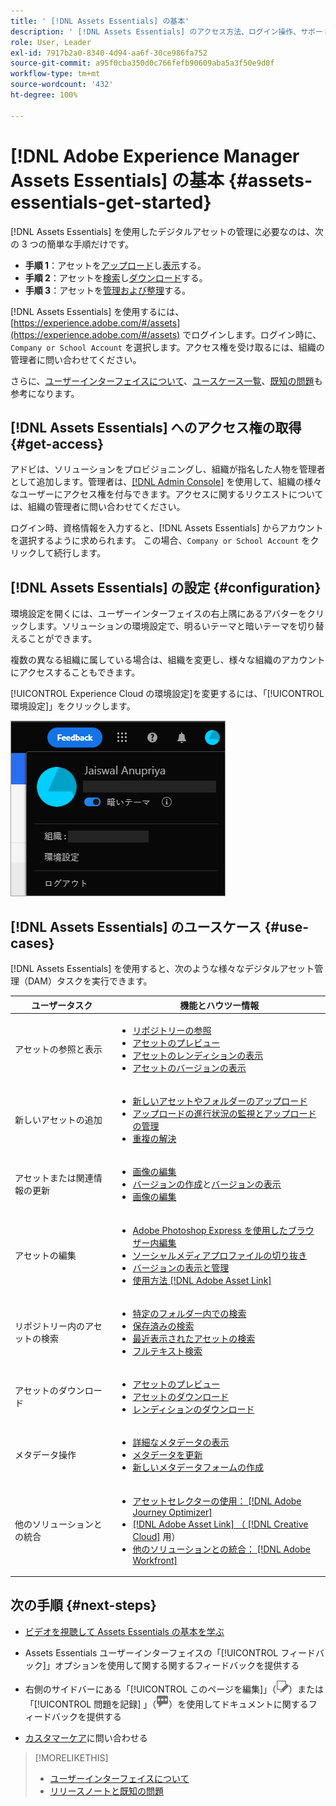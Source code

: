 ```yaml
---
title: ' [!DNL Assets Essentials] の基本'
description: ' [!DNL Assets Essentials] のアクセス方法、ログイン操作、サポートされているユースケース、既知の問題について説明します。'
role: User, Leader
exl-id: 7917b2a0-8340-4d94-aa6f-30ce986fa752
source-git-commit: a95f0cba350d0c766fefb90609aba5a3f50e9d0f
workflow-type: tm+mt
source-wordcount: '432'
ht-degree: 100%

---
```


# [!DNL Adobe Experience Manager Assets Essentials] の基本 {#assets-essentials-get-started}

<!-- TBD: Make links for these steps. -->

[!DNL Assets Essentials] を使用したデジタルアセットの管理に必要なのは、次の 3 つの簡単な手順だけです。

* **手順 1**：アセットを[アップロード](/help/add-delete.md)し[表示](/help/navigate-view.md)する。
* **手順 2**：アセットを[検索](/help/search.md)し[ダウンロード](/help/manage-organize.md#download)する。
* **手順 3**：アセットを[管理および整理](/help/manage-organize.md)する。

[!DNL Assets Essentials] を使用するには、[https://experience.adobe.com/#/assets](https://experience.adobe.com/#/assets) でログインします。ログイン時に、`Company or School Account` を選択します。アクセス権を受け取るには、組織の管理者に問い合わせてください。

さらに、[ユーザーインターフェイスについて](/help/navigate-view.md)、[ユースケース一覧](#use-cases)、<!-- TBD: [supported file types](/help/supported-file-formats.md), -->[既知の問題](/help/release-notes.md#known-issues)も参考になります。

## [!DNL Assets Essentials] へのアクセス権の取得 {#get-access}

アドビは、ソリューションをプロビジョニングし、組織が指名した人物を管理者として追加します。管理者は、[[!DNL Admin Console]](https://helpx.adobe.com/jp/enterprise/using/admin-console.html) を使用して、組織の様々なユーザーにアクセス権を付与できます。アクセスに関するリクエストについては、組織の管理者に問い合わせてください。

ログイン時、資格情報を入力すると、[!DNL Assets Essentials] からアカウントを選択するように求められます。 この場合、`Company or School Account` をクリックして続行します。

## [!DNL Assets Essentials] の設定 {#configuration}

環境設定を開くには、ユーザーインターフェイスの右上隅にあるアバターをクリックします。ソリューションの環境設定で、明るいテーマと暗いテーマを切り替えることができます。

複数の異なる組織に属している場合は、組織を変更し、様々な組織のアカウントにアクセスすることもできます。

[!UICONTROL Experience Cloud の環境設定]を変更するには、「[!UICONTROL 環境設定]」をクリックします。

![暗いテーマと明るいテーマを切り替えるための環境設定](assets/theme-change.png)

## [!DNL Assets Essentials] のユースケース {#use-cases}

[!DNL Assets Essentials] を使用すると、次のような様々なデジタルアセット管理（DAM）タスクを実行できます。

| ユーザータスク | 機能とハウツー情報 |
|-----|------|
| アセットの参照と表示 | <ul> <li>[リポジトリーの参照](/help/navigate-view.md#view-assets-and-details) </li> <li> [アセットのプレビュー](/help/navigate-view.md#preview-assets) <li> [アセットのレンディションの表示](/help/add-delete.md#renditions) </li> <li>[アセットのバージョンの表示](/help/manage-organize.md#view-versions)</li></ul> |
| 新しいアセットの追加 | <ul> <li>[新しいアセットやフォルダーのアップロード](/help/add-delete.md#add-assets)</li> <li>[アップロードの進行状況の監視とアップロードの管理](/help/add-delete.md#upload-progress)</li> <li>[重複の解決](/help/add-delete.md#resolve-upload-fails)</li> </ul> |
| アセットまたは関連情報の更新 | <ul> <li>[画像の編集](/help/edit-images.md)</li> <li>[バージョンの作成](/help/manage-organize.md#create-versions)と[バージョンの表示](/help/manage-organize.md#view-versions)</li> <li>[画像の編集](/help/edit-images.md)</li> </ul> |
| アセットの編集 | <ul> <li>[Adobe Photoshop Express を使用したブラウザー内編集](/help/edit-images.md)</li> <li>[ソーシャルメディアプロファイルの切り抜き](/help/edit-images.md#crop-straighten-images)</li> <li>[バージョンの表示と管理](/help/manage-organize.md#view-versions)</li> <li>[使用方法 [!DNL Adobe Asset Link]](/help/integration.md#integrations)</ul></ul> |
| リポジトリー内のアセットの検索 | <ul> <li>[特定のフォルダー内での検索](/help/search.md#refine-search-results)</li> <li>[保存済みの検索](/help/search.md#saved-search)</li> <li>[最近表示されたアセットの検索](/help/search.md)</li> <li>[フルテキスト検索](/help/search.md) |
| アセットのダウンロード | <ul> <li> [アセットのプレビュー](/help/navigate-view.md#preview-assets) </li> <li> [アセットのダウンロード](/help/manage-organize.md#download) <li> [レンディションのダウンロード](/help/add-delete.md#renditions) </li></ul> |
| メタデータ操作 | <ul> <li>[詳細なメタデータの表示](/help/metadata.md) </li> <li> [メタデータを更新](/help/metadata.md#update-metadata)</li> <li> [新しいメタデータフォームの作成](/help/metadata.md#metadata-forms) </li> </ul> |
| 他のソリューションとの統合 | <ul> <li>[アセットセレクターの使用： [!DNL Adobe Journey Optimizer]](/help/integration.md)</li> <li>[[!DNL Adobe Asset Link] （ [!DNL Creative Cloud]](/help/integration.md) 用）</li> <li>[他のソリューションとの統合： [!DNL Adobe Workfront]](/help/integration.md)</li> </ul> |

## 次の手順 {#next-steps}

* [ビデオを視聴して Assets Essentials の基本を学ぶ](https://experienceleague.adobe.com/docs/experience-manager-learn/assets-essentials/getting-started.html?lang=ja)

* Assets Essentials ユーザーインターフェイスの「[!UICONTROL フィードバック]」オプションを使用して関する関するフィードバックを提供する

* 右側のサイドバーにある「[!UICONTROL このページを編集]」（![ページを編集](assets/do-not-localize/edit-page.png)）または「[!UICONTROL 問題を記録] 」（![GitHub イシューを作成](assets/do-not-localize/github-issue.png)）を使用してドキュメントに関するフィードバックを提供する

* [カスタマーケア](https://experienceleague.adobe.com/?support-solution=General&amp;lang=ja#support)に問い合わせる


<!--TBD: Merge the below rows in the table when the use cases are documented/available.

| How do I delete assets? | <ul> <li>[Delete assets](/help/manage-organize.md)</li> <li>Recover deleted assets</li> <li>Permanently delete assets</li> </ul> |
| How do I share assets or find shared assets? | <ul> <li>Shared by me</li> <li>Shared with me</li> <li>Share for comments and review</li> <li>Unshare assets</li> </ul> |
| How do I collaborate with others and get my assets reviewed | <ul> <li>Share for review</li> <li>Provide comments. Resolve and filter comments</li> <li>Annotations on images</li> <li>Assign tasks to specific users and prioritize</li> </ul> |

-->

<!-- 

## ![feedback icon](assets/do-not-localize/feedback-icon.png) Provide product feedback {#provide-feedback}

Adobe welcomes feedback about the solution. To provide feedback without even switching your working application, use the [!UICONTROL Feedback] option in the user interface. It also lets you attach files such as screenshots or video recording of an issue.

  ![feedback option in the interface](assets/feedback-panel.png)

To provide feedback for documentation, click [!UICONTROL Edit this page] ![edit the page](assets/do-not-localize/edit-page.png) or [!UICONTROL Log an issue] ![create a GitHub issue](assets/do-not-localize/github-issue.png) from the right sidebar. You can do one of the following: 

* Make the content updates and submit a GitHub pull request.
* Create an issue or ticket in GitHub. Retain the automatically populated article name when creating an issue.

-->

>[!MORELIKETHIS]
>
>* [ユーザーインターフェイスについて](/help/navigate-view.md)
>* [リリースノートと既知の問題](/help/release-notes.md)


<!-- TBD: 
>* [Supported file types](/help/supported-file-formats.md).
-->

